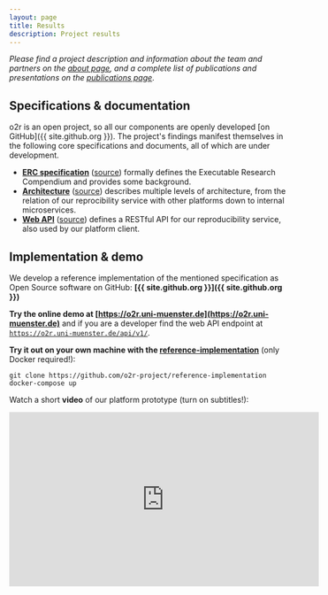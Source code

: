 ```yaml
---
layout: page
title: Results
description: Project results
---
```


_Please find a project description and information about the team and partners on the [about page](/about), and a complete list of publications and presentations on the [publications page](/publications)_.

## Specifications & documentation

o2r is an open project, so all our components are openly developed [on GitHub]({{ site.github.org }}). The project's findings manifest themselves in the following core specifications and documents, all of which are under development.

- **[ERC specification](https://o2r.info/erc-spec)** ([source](https://github.com/o2r-project/erc-spec)) formally defines the Executable Research Compendium and provides some background.
- **[Architecture](https://o2r.info/architecture/)** ([source](https://github.com/o2r-project/architecture)) describes multiple levels of architecture, from the relation of our reprocibility service with other platforms down to internal microservices.
- **[Web API](https://o2r.info/api/)** ([source](https://github.com/o2r-project/api)) defines a RESTful API for our reproducibility service, also used by our platform client.

## Implementation & demo

We develop a reference implementation of the mentioned specification as Open Source software on GitHub: **[{{ site.github.org }}]({{ site.github.org }})**

**Try the online demo at [https://o2r.uni-muenster.de](https://o2r.uni-muenster.de)** and if you are a developer find the web API endpoint at [<code>https://o2r.uni-muenster.de/api/v1/</code>](https://o2r.uni-muenster.de/api/v1/).

**Try it out on your own machine with the [reference-implementation](/2017/10/31/reference-implementation/)** (only Docker required!):

`git clone https://github.com/o2r-project/reference-implementation`
`docker-compose up`

Watch a short **video** of our platform prototype (turn on subtitles!):

<iframe width="560" height="315" src="https://www.youtube-nocookie.com/embed/Vy9b3pIWPd0?rel=0" frameborder="0" allowfullscreen></iframe>
